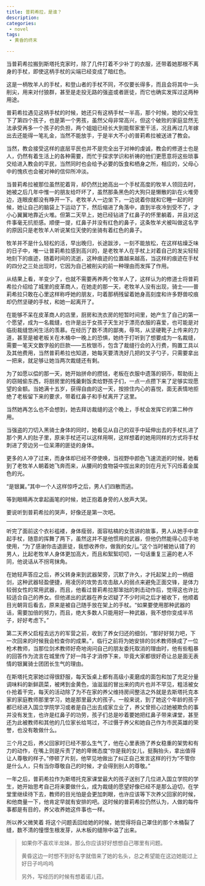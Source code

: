 ```yaml
---
title: 普莉希拉，是谁？
description:
categories:
 - novel
tags:
 - 黄昏的终末

---
```


当普莉希拉搬到斯塔托克家时，除了几件打着不少补丁的衣服，还带着她那根不离身的手杖，即使这柄手杖的尖端已经变成了暗红色。

<!-- more -->

这是一柄牧羊人的手杖，和登山者的手杖不同，不仅要长得多，而且会将其中一头削尖，用来对付狼群，甚至是走投无路的强盗或者匪徒，而它也确实发挥过这两种用途。

普莉希拉遇见这柄手杖的时候，她还只有这柄手杖一半高，那个时候，她的父母生下了第四个孩子，也是第一个男孩，虽然父母非常高兴，但这个破败的家庭显然无法承受再多一个孩子的负担，两个姐姐已经长大到能帮家里干活，况且再过几年嫁出去还能得一笔礼金，当然不能放手，于是半大不小的普莉希拉被送进了教会。

当然，教会接受这样的底层平民也并不是完全出于对神的虔诚，教会的修道士也是人，仍然有着生活上的各种需要，而忙于探求学识和祈祷的他们更愿意将这些琐事交给进入教会的平民，当然同时也会给予必要的饭食和栖身之所，相应的，父母心中的愧疚也会被对神的信仰所冲淡。

当普莉希拉被那位虽然驼着背，却仍然比她高出一个手杖高度的牧羊人领回去时，她被之后几年中惟一的朋友给吓坏了，虽然那条黑色的大狗只是懒散的趴在火堆旁边，连眼皮都没有睁开一下。老牧羊人一边坐下，一边说着你就和它睡一起的时候，她让自己的脑袋上下运动了下，然后缩进了角落中，直到半夜冷到受不了，才小心翼翼地靠近火堆。但第二天早上，她已经钻进了红鼻子的怀里躺着，并且对这件事毫无抗拒感。顺便一提，红鼻子并没有红色的鼻子，这条牧羊犬被叫做这名字的原因只是老牧羊人听说某位天使的坐骑有着红色的鼻子。

牧羊并不是什么轻松的活，早出晚归，长途跋涉，一刻不能放松，在这样枯燥乏味的日子中，唯一让普莉希拉感到高兴的，是老牧羊人在手杖上对着自己的发尖轻轻地刻下的痕迹，随着时间的流逝，这种痕迹的位置越来越高，当这样的痕迹在手杖的四分之三处出现时，它因为自己被削尖的前一种理由而发挥了作用。

从结果上看，羊变少了，也就不需要再养两个牧羊人了，这样认为的修道士将普莉希拉介绍给了城里的皮革商人，在她走的那一天，老牧羊人没有出现，骑士——普莉希拉只敢在心里这样称呼她的朋友，叼着那柄残留着她身高刻度和许多野兽咬痕却仍然坚硬的手杖，和她一起离开了。

在能够不呆在皮革商人的店里，厨房和洗衣房的短暂时间里，她产生了自己的第一个愿望，成为一名裁缝，也许是出于女孩子天生对于漂亮衣服的喜爱，也可能是对临街裁缝悠闲生活的羡慕。在经历了数不清的鄙夷，辱骂，从坚硬靴子上传来的力道，甚至是被老板关在木桶中一晚上的恐惧，她终于打听到了想要成为一名裁缝，需要一笔天文数字般的巨款——五枚银币，包含了裁缝行会的入行费，购置工具以及其他费用，当然普莉希拉也知道，她每天要清洗好几把的叉子勺子，只需要拿出一把来，就足够让她当两次裁缝还有剩。

为了如愿以偿的那一天，她开始拼命的攒钱，老板在衣服中遗落的铜币，帮助街上的窃贼偷东西，将厨房里的残羹剩饭卖给野孩子们，一点一点攒下来了足够实现愿望的金额。当她满十五岁，获得自由的这一天，按捺住内心的喜悦，面无表情地拒绝了老板留下来的要求，带着红鼻子和手杖离开了这里。

当然她再怎么也不会想到，她去拜访裁缝的这个晚上，手杖会发挥它的第二种作用。

当强盗的刀切入黑骑士身体的同时，她看见从自己的双手中延伸出去的手杖扎进了那个男人的肚子里，原来手杖还可以这样用啊，这样想着的她用同样的方式将手杖刺进了旁边另一位呆滞的匪徒的身体。

更多的人冲了过来，而身体却已经不停使唤，当视野中颜色飞速流逝的时候，她看到了老牧羊人朝着她飞奔而来，从腰间的食物袋中拔出来的剑在月光下闪烁着金属色的光。

“是银翼。”其中一个人这样惊呼之后，男人们四散而逃。

等到眼睛再次拿起画笔的时候，她正抱着身旁的人放声大哭。

要说听到普莉希拉的哭声，好像还是第一次吧。

---

听完了面前这个衣衫褴褛，身体瘦弱，面容枯槁的女孩讲的故事，男人从她手中拿起手杖，随意的挥舞了两下，虽然这并不是他惯用的武器，但他仍然能得心应手地使用，“为了感谢你击退匪徒，我想收养你，做我的女儿。”这个当时被她认错了的男人，比起老牧羊人身体更加高大，而且和絮絮叨叨，一句话重复三遍的老人不同，他说话从不拐弯抹角。

在她轻声答应之后，养父转身来到武器架旁，沉默了许久，才托起架上的一柄细剑，这种武器轻盈便捷，用凌厉的攻势去攻击敌人的弱点来避免正面交锋，是体力较弱女性的常用武器，而且，他看过普莉希拉那笨拙的刺击动作后，觉得这也许比较适合自己的养女。但他递出的武器在养女迟疑了不少时间之后才被收下，他顺着目光朝背后看去，原来是被自己随手放在架上的手杖。“如果要使用那种武器的话，需要加倍的努力，而且，绝大多数人只能用好一种武器，我不想你变成半吊子，好好考虑下。”

第二天养父启程去远方的军营之前，收到了养女归还的细剑，“那好好努力吧，下一次回来的时候我会检查你的成果。”，临行之前将为她安排的剑术教师换成了一位枪术教师，当那位剑术教师好奇地询问自己的朋友委托取消的理由时，他有些粗暴的回答作为流言在城里传了好一阵子才消停下来，毕竟大家都很好奇让总是面无表情的银翼骑士团团长生气的理由。

在斯塔托克家她过得很舒服，每天饭桌上都有高级小麦磨成的面包和加了充足分量调味料的新鲜蔬菜，被烤到金黄色，油滋滋的冒出来的肉片也并不罕见，粗活被女仆抢着干完，每天的活动除了为不在家的养父维持房间整洁之外就是去斯塔托克本家的家庭教师那里学习，她是那里最大的孩子。一般来说，到了她这个年龄的孩子都已经进入国立学院学习或者是自己出去成家立业了，养父曾担心过她被欺负的事并没有发生，也许是红鼻子的功劳，孩子们总是吵着要她把红鼻子带来课堂，甚至还为此被教师和其他的几位家长给骂过，不过慑于养父和她自己作为市民英雄的荣誉，也没有敢做什么。

三个月之后，养父回家时已经不那么生气了，他在心里表扬了养女稳重的架势和有力的动作，在嘴上则是斥责了她的卑微态度“你是我的女儿，挺胸抬头，拿出值得让人尊敬的样子。”停顿了片刻，他罕见地做出了纠正自己发言这样的行为“不管你是什么人，只有当你尊敬自己的时候，才会得到别人的尊敬。”

一年之后，普莉希拉作为斯塔托克家课堂最大的孩子送别了几位进入国立学院的学生，她开始思考自己将来要做什么，成为裁缝的愿望好像已经不是那么迫切，在学堂里继续待下去，教师的目光怕是会更加刺眼，也许应该等下次养父回家的时候，和他商量一下，他肯定早就有安排的吧。这时候的普莉希拉仍然认为，人做的每件事都是有目的，养父收养她这件事也一样。

所以养父微笑着 将这个问题丢回给她的时候，她觉得将自己罩住的那个木桶裂了缝，数不清的憧憬生根发芽，从木板的缝隙中溢了出来。

> 如果你不喜欢半龙妹，那么你应该好好想想自己哪里有问题。
>
> 黄昏这边一时想不到好名字就借来了她的名头，总之希望能在这边她能过上好日子呜呜呜
>
> 另外，写经历的时候有想着诺儿菈。
